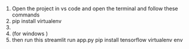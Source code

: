 
1. Open the project in vs code and open the terminal and follow these commands
2. pip install virtualenv
3. 
4. (for windows )
6. then run this streamlit run app.py
pip install tensorflow
virtualenv env